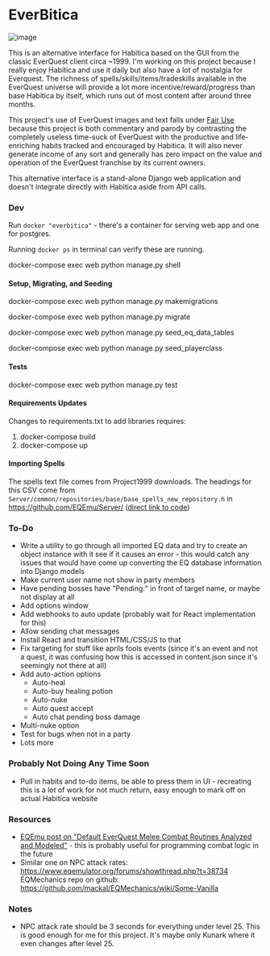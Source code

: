 # EverBitica

![image](https://github.com/brynnb/everbitica/assets/1271817/d39130dc-a92e-4475-9db6-86e8d2e67aae)

This is an alternative interface for Habitica based on the GUI from the classic EverQuest client circa ~1999. I'm working on this project because I really enjoy Habitica and use it daily but also have a lot of nostalgia for Everquest. The richness of spells/skills/items/tradeskills available in the EverQuest universe will provide a lot more incentive/reward/progress than base Habitica by itself, which runs out of most content after around three months.

This project's use of EverQuest images and text falls under [Fair Use](https://en.wikipedia.org/wiki/Fair_use) because this project is both commentary and parody by contrasting the completely useless time-suck of EverQuest with the productive and life-enriching habits tracked and encouraged by Habitica. It will also never generate income of any sort and generally has zero impact on the value and operation of the EverQuest franchise by its current owners.

This alternative interface is a stand-alone Django web application and doesn't integrate directly with Habitica aside from API calls.

### Dev

Run `docker "everbitica"` - there's a container for serving web app and one for postgres.

Running `docker ps` in terminal can verify these are running.

docker-compose exec web python manage.py shell

#### Setup, Migrating, and Seeding

docker-compose exec web python manage.py makemigrations

docker-compose exec web python manage.py migrate

docker-compose exec web python manage.py seed_eq_data_tables

docker-compose exec web python manage.py seed_playerclass

#### Tests

docker-compose exec web python manage.py test

#### Requirements Updates

Changes to requirements.txt to add libraries requires:

1. docker-compose build
2. docker-compose up

#### Importing Spells

The spells text file comes from Project1999 downloads. The headings for this CSV come from `Server/common/repositories/base/base_spells_new_repository.h` in https://github.com/EQEmu/Server/ ([direct link to code](https://github.com/EQEmu/Server/blob/82aa6a1587477e642e7ac44e7902f4568bb8563e/common/repositories/base/base_spells_new_repository.h#L19))

### To-Do

- Write a utility to go through all imported EQ data and try to create an object instance with it see if it causes an error - this would catch any issues that would have come up converting the EQ database information into Django models
- Make current user name not show in party members
- Have pending bosses have "Pending:" in front of target name, or maybe not display at all
- Add options window
- Add webhooks to auto update (probably wait for React implementation for this)
- Allow sending chat messages
- Install React and transition HTML/CSS/JS to that
- Fix targeting for stuff like aprils fools events (since it's an event and not a quest, it was confusing how this is accessed in content.json since it's seemingly not there at all)
- Add auto-action options
  - Auto-heal
  - Auto-buy healing potion
  - Auto-nuke
  - Auto quest accept
  - Auto chat pending boss damage
- Multi-nuke option
- Test for bugs when not in a party
- Lots more

### Probably Not Doing Any Time Soon
- Pull in habits and to-do items, be able to press them in UI - recreating this is a lot of work for not much return, easy enough to mark off on actual Habitica website 

### Resources

- [EQEmu post on "Default EverQuest Melee Combat Routines Analyzed and Modeled"](https://www.eqemulator.org/forums/showthread.php?t=40543) - this is probably useful for programming combat logic in the future
- Similar one on NPC attack rates: https://www.eqemulator.org/forums/showthread.php?t=38734
  EQMechanics repo on github: https://github.com/mackal/EQMechanics/wiki/Some-Vanilla

### Notes

- NPC attack rate should be 3 seconds for everything under level 25. This is good enough for me for this project. It's maybe only Kunark where it even changes after level 25.
